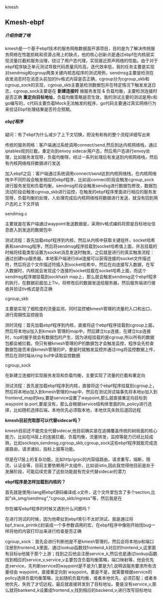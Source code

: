kmesh

## Kmesh-ebpf

##### 介绍你做了啥

kmesh是一个基于ebpf技术的服务网格数据面开源项目，目的是为了解决传统服务网格在性能损耗和资源占用上的缺点，他的核心创新点是通过ebpf在内核层实现流量拦截和服务治理，绕过了用户态代理，实现接近原声网络的性能。由于对于ebpf程序缺乏单元测试导致代码质量风险高，迭代效率低，我的任务主要是实现对sendmsg和cgroup两类关键内核态程序的测试用例，sendmsg主要是检测在收发消息时在消息头前加的tlv格式内容是否正确，cgroup分为cgroup_skb和cgroup_sock的实现，cgroup_skb主要是检测数据包并在特定情况下触发发送日志，cgroup_sock主要是在 **新建连接时** 做服务发现 & 负载均衡，主要检测连接时是否正确 **重定向目标地址**，负载均衡策略是否生效，我的测试主要的测试是用c和go编写的，c代码主要负载Mock无法触发的程序，go代码主要通过真实网络行为来验证Ebpf处理结果是否符合预期。

##### ebpf程序

疑问：有了ebpf为什么减少了上下文切换，把没有和有的整个流程详细写出来

传统的服务网格：客户端通过系统调用connect/send,然后到达内核网络栈，通过iptables规则拦截，重定向到envoy sidecar用户态，然后用户态进行envoy处理，比如服务发现呀，负载均衡呀，经过一系列处理后有发送到内核网络栈，然后有内核网络栈将数据进行发送

加入ebpf之后：客户端通过系统调用connect/send达到内核网络栈，在内核网络栈中不同阶段会触发相应的ebpf程序，比如说connect阶段会触发cgroup_sock进行服务发现和负载均衡，sendmsg阶段会触发sendsg进行数据包修改，数据包流动阶段会触发cgroup_skb进行监控，在触发的ebpf程序里面进行相应的服务发现呀，负载均衡的处理，人处理完成后内核网络栈将数据进行发送，就没有回到用户态的上下文开销

sendmsg.c

主要就是在客户端通过waypoint发送数据是，采用tlv格式编码将原是目标地址信息嵌入到发送的数据包中

测试流程：首先加载ebpf程序到内核，然后从内核中获取关键组件，socket哈希表和sendmsg程序，然后将sendmsg程序挂载到socket哈希值上面，并且挂载的时候将挂载类型设置为socket消息发送时触发。之后就是进行的真实触发流程：通过创建tcp服务器，本地客户端进行dial连接可以获得连接的socket文件描述符，然后将这个文件描述符插入到socket哈希中，然后在向连接写入数据，在写入数据时，内核就会发现这个连接的socket挂载在socket哈希上面，而这个sendmsg程序被挂载到sockhash map上，那么就会触发sendmsg这个ebpf程序的执行，在数据前面加上Tlv，将修改后的数据发送给服务器，然后服务端进行接收并验证tlv格式是否正确

cgroup_skb

主要是实现了细粒度的流量监测，同时监控被kmesh管理的流量的入口和出口，进行周期性监控报告

测时流程：首先加载ebpf程序到内核，直接将这个ebpf程序挂载到cgroup上面，然后将本地ip加入到kmesh 管理的map中，然后建立tcp连接，在建立tcp连接时，tcp的握手就会有数据包的产生，因为进程挂载的是cgroup,所以所有的数据包都会被拦截，但只有被kmesh管理的IP的数据包才会触发监控，程序会先检查数据包是否来自kmesh管理的IP，要是时就触发监控并通过ring将监控数据上传，然后在测时端从ring buf中读取监控数据

cgroup_sock

在新建立连接时实现服务发现和负载均衡，主要实现了流量的拦截和重定向

测试流程：首先是加载ebpf程序到内核，直接将这个ebpf程序挂载到cgroup上，然后将本地ip加入到kmesh管理的map中，然后在测试测试端事先将本地ip加入到frontend_map的key,要是service设置了waypoint,那么就直接重定向目标到waypoint ip.port,要是没有，那么会根据service结构体里面的lb_policy进行选择，比如随机选择后端，本地优先必须取本地，本地优先失败后退回远程

**kmesh目前完取那可以代替sidecar吗？**

kmesh目前还不能完全代替sidecar,他目前确实是在追捕覆盖传统的树局面的核心能力，比如在l4层上的连接拦截，负载均衡，流量转发，监控等能力已经比较成熟，比如sockops,sendmsg,cgroup_skb,cgroup_sock这些ebpf程序就能完成连接路由，请求诸如，指标上报等功能。

但是在l7层上的复杂功能，比如http/grpc的内容级路由，请求重写，熔断，限流，认证全等，目前主要依赖用户太组件，比如说istio,因此我觉得他目前是处于发展阶段，可能后续完善了这些功能就有完全代替sidecar的潜力

**ebpf程序是怎样加载到内核的？**

首先就是使用clang把ebpf源码编译成.o文件，这个文件里包含了多个section,比如"sk_smg/sendmsg","cgroup_skb/ingress"等，然后我是在

你在编写ebpf程序的时候又遇到什么问题吗？

在进行测试的时候，因为他牵扯到ebpf索引不太好测试，我是通过将bpf_trace_printk()封装成一个多参数调用的宏，在ebpf程序中像刚开始找bug一样将他的内容打印出来进行检查是否正确

cgroup_sock：首先会进行判断他是不是kmesh管理的，然后会将本地ip和端口注册到frontend_k里面，通过lookup函数找frontend_k对应的frontend_v,这里面有目标ip他属于那个上游；找到之后他会注册service_k,然后也是通过lookup函数找到相应的service_v,service_v主要包含负载均衡策略，端口映射等，他会优先走service，先判断service的waypoint是不是为1,要是为1,说明该服务要求所有流量经由 waypoint，直接重定向到 waypoint。要是不是，就需要根据service的policy选择负载均衡策略，比如随机负载均衡，或者本地优先，必须匹配；或者本地优先，失败了才切远程，最后就直接转发到了目标地址。要是没有service_v,那么就将bankend_k设置成frontend_v,找到相应的backend_v,进行改写目标地址









